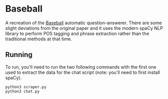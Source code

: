 # Baseball

A recreation of the [Baseball](https://dl.acm.org/doi/10.1145/1460690.1460714)
automatic question-answerer. There are some slight deviations from the original
paper and it uses the modern spaCy NLP library to perform POS tagging and phrase
extraction rather than the traditional methods at that time.

## Running

To run, you'll need to run the two following commands with the first one used to
extract the data for the chat script (note: you'll need to first install spaCy).

```
python3 scraper.py
python3 chat.py
```
